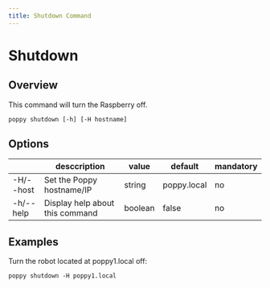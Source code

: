 ```yaml
---
title: Shutdown Command
---
```


# Shutdown

## Overview

This command will turn the Raspberry off.

```shell
poppy shutdown [-h] [-H hostname]
```

## Options

&nbsp; | desccription | value | default | mandatory
--- | --- | --- | --- | ---
-H/--host | Set the Poppy hostname/IP | string | poppy.local | no
-h/--help | Display help about this command | boolean | false | no

## Examples

Turn the robot located at poppy1.local off:

```shell
poppy shutdown -H poppy1.local
```
